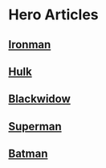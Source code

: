 # Hero Articles


## [Ironman](../doc/ironman)
## [Hulk](../doc/hulk)
## [Blackwidow](../doc/blackwidow)
## [Superman](../doc/superman)
## [Batman](../doc/batman)